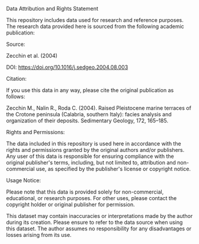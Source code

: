 Data Attribution and Rights Statement


This repository includes data used for research and reference purposes. The research data provided here is sourced from the following academic publication:


Source:

Zecchin et al. (2004)

DOI: https://doi.org/10.1016/j.sedgeo.2004.08.003

Citation:

If you use this data in any way, please cite the original publication as follows:

Zecchin M., Nalin R., Roda C. (2004). Raised Pleistocene marine terraces of the Crotone peninsula (Calabria, southern Italy): facies analysis and organization of their deposits. Sedimentary Geology, 172, 165–185.

Rights and Permissions:

The data included in this repository is used here in accordance with the rights and permissions granted by the original authors and/or publishers. Any user of this data is responsible for ensuring compliance with the original publisher's terms, including, but not limited to, attribution and non-commercial use, as specified by the publisher's license or copyright notice.

Usage Notice:

Please note that this data is provided solely for non-commercial, educational, or research purposes. For other uses, please contact the copyright holder or original publisher for permission.

This dataset may contain inaccuracies or interpretations made by the author during its creation. Please ensure to refer to the data source when using this dataset. The author assumes no responsibility for any disadvantages or losses arising from its use.
